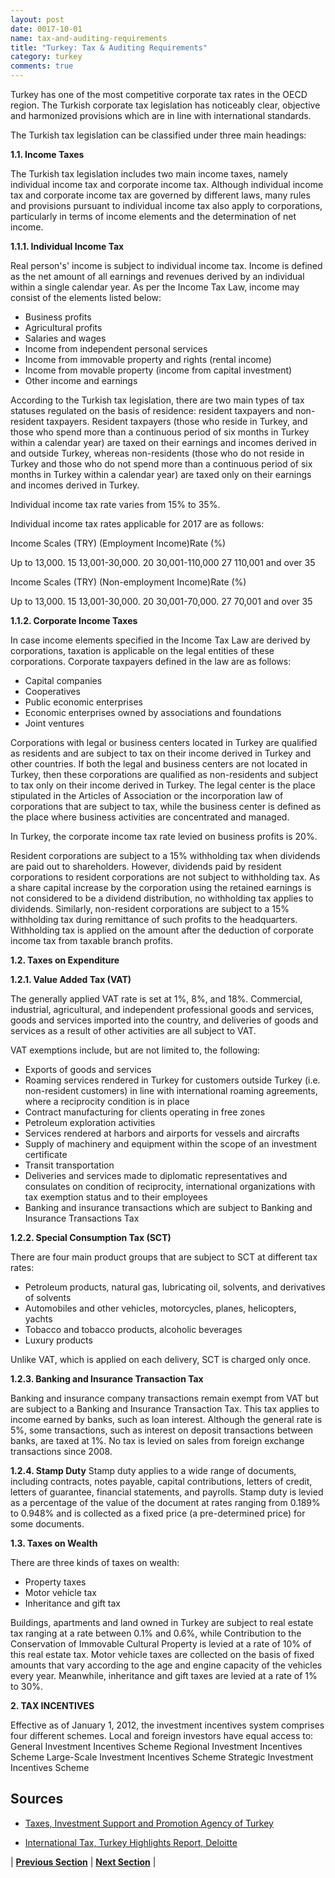 ```yaml
---
layout: post
date: 0017-10-01
name: tax-and-auditing-requirements
title: "Turkey: Tax & Auditing Requirements"
category: turkey
comments: true
---
```


Turkey has one of the most competitive corporate tax rates in the OECD region. The Turkish corporate tax legislation has noticeably clear, objective and harmonized provisions which are in line with international standards. 

The Turkish tax legislation can be classified under three main headings: 

__1.1. Income Taxes__

The Turkish tax legislation includes two main income taxes, namely individual income tax and corporate income tax. Although individual income tax and corporate income tax are governed by different laws, many rules and provisions pursuant to individual income tax also apply to corporations, particularly in terms of income elements and the determination of net income.

__1.1.1. Individual Income Tax__

Real person's' income is subject to individual income tax. Income is defined as the net amount of all earnings and revenues derived by an individual within a single calendar year. As per the Income Tax Law, income may consist of the elements listed below: 

  - Business profits
  - Agricultural profits
  - Salaries and wages
  - Income from independent personal services
  - Income from immovable property and rights (rental income)
  - Income from movable property (income from capital investment)
  - Other income and earnings

According to the Turkish tax legislation, there are two main types of tax statuses regulated on the basis of residence: resident taxpayers and non-resident taxpayers. Resident taxpayers (those who reside in Turkey, and those who spend more than a continuous period of six months in Turkey within a calendar year) are taxed on their earnings and incomes derived in and outside Turkey, whereas non-residents (those who do not reside in Turkey and those who do not spend more than a continuous period of six months in Turkey within a calendar year) are taxed only on their earnings and incomes derived in Turkey.

Individual income tax rate varies from 15% to 35%. 

Individual income tax rates applicable for 2017 are as follows: 

Income Scales (TRY)  (Employment Income)Rate (%)

Up to 13,000.         15
13,001-30,000.        20
30,001-110,000        27
110,001 and over      35


Income Scales (TRY)  (Non-employment Income)Rate (%)

Up to 13,000.         15
13,001-30,000.        20
30,001-70,000.        27
70,001 and over       35

__1.1.2. Corporate Income Taxes__

In case income elements specified in the Income Tax Law are derived by corporations, taxation is applicable on the legal entities of these corporations. Corporate taxpayers defined in the law are as follows:  

  - Capital companies
  - Cooperatives
  - Public economic enterprises
  - Economic enterprises owned by associations and foundations
  - Joint ventures

Corporations with legal or business centers located in Turkey are qualified as residents and are subject to tax on their income derived in Turkey and other countries. If both the legal and business centers are not located in Turkey, then these corporations are qualified as non-residents and subject to tax only on their income derived in Turkey. The legal center is the place stipulated in the Articles of Association or the incorporation law of corporations that are subject to tax, while the business center is defined as the place where business activities are concentrated and managed.

In Turkey, the corporate income tax rate levied on business profits is 20%. 

Resident corporations are subject to a 15% withholding tax when dividends are paid out to shareholders. However, dividends paid by resident corporations to resident corporations are not subject to withholding tax. As a share capital increase by the corporation using the retained earnings is not considered to be a dividend distribution, no withholding tax applies to dividends. Similarly, non-resident corporations are subject to a 15% withholding tax during remittance of such profits to the headquarters. Withholding tax is applied on the amount after the deduction of corporate income tax from taxable branch profits.

__1.2. Taxes on Expenditure__

__1.2.1. Value Added Tax (VAT)__

The generally applied VAT rate is set at 1%, 8%, and 18%. Commercial, industrial, agricultural, and independent professional goods and services, goods and services imported into the country, and deliveries of goods and services as a result of other activities are all subject to VAT. 

VAT exemptions include, but are not limited to, the following:

  - Exports of goods and services
  - Roaming services rendered in Turkey for customers outside Turkey (i.e. non-resident customers) in line with international roaming agreements, where a reciprocity condition is in place
  - Contract manufacturing for clients operating in free zones 
  - Petroleum exploration activities
  - Services rendered at harbors and airports for vessels and aircrafts
  - Supply of machinery and equipment within the scope of an investment certificate
  - Transit transportation
  - Deliveries and services made to diplomatic representatives and consulates on condition of reciprocity, international organizations with tax exemption status and to their employees
  - Banking and insurance transactions which are subject to Banking and Insurance Transactions Tax

__1.2.2. Special Consumption Tax (SCT)__

There are four main product groups that are subject to SCT at different tax rates: 
  - Petroleum products, natural gas, lubricating oil, solvents, and derivatives of solvents 
  - Automobiles and other vehicles, motorcycles, planes, helicopters, yachts 
  - Tobacco and tobacco products, alcoholic beverages 
  - Luxury products
 
Unlike VAT, which is applied on each delivery, SCT is charged only once.

__1.2.3. Banking and Insurance Transaction Tax__

Banking and insurance company transactions remain exempt from VAT but are subject to a Banking and Insurance Transaction Tax. This tax applies to income earned by banks, such as loan interest. Although the general rate is 5%, some transactions, such as interest on deposit transactions between banks, are taxed at 1%. No tax is levied on sales from foreign exchange transactions since 2008. 

__1.2.4. Stamp Duty__
Stamp duty applies to a wide range of documents, including contracts, notes payable, capital contributions, letters of credit, letters of guarantee, financial statements, and payrolls. Stamp duty is levied as a percentage of the value of the document at rates ranging from 0.189% to 0.948% and is collected as a fixed price (a pre-determined price) for some documents.

__1.3. Taxes on Wealth__

There are three kinds of taxes on wealth:

  - Property taxes
  - Motor vehicle tax
  - Inheritance and gift tax

Buildings, apartments and land owned in Turkey are subject to real estate tax ranging at a rate between 0.1% and 0.6%, while Contribution to the Conservation of Immovable Cultural Property is levied at a rate of 10% of this real estate tax. Motor vehicle taxes are collected on the basis of fixed amounts that vary according to the age and engine capacity of the vehicles every year. Meanwhile, inheritance and gift taxes are levied at a rate of 1% to 30%.

__2. TAX INCENTIVES__

Effective as of January 1, 2012, the investment incentives system comprises four different schemes. Local and foreign investors have equal access to:
General Investment Incentives Scheme
Regional Investment Incentives Scheme
Large-Scale Investment Incentives Scheme
Strategic Investment Incentives Scheme


Sources
---

- [Taxes, Investment Support and Promotion Agency of Turkey](http://www.invest.gov.tr/EN-US/INVESTMENTGUIDE/INVESTORSGUIDE/Pages/Taxes.aspx)

- [International Tax, Turkey Highlights Report, Deloitte](https://www2.deloitte.com/content/dam/Deloitte/cn/Documents/international-business-support/deloitte-cn-ibs-turkey-tax-invest-en-2017.pdf)


| **[Previous Section]( https://neo-project.github.io/global-blockchain-compliance-hub//turkey/turkey-team-member-nationality-requirements.html)** | **[Next Section]( https://neo-project.github.io/global-blockchain-compliance-hub//turkey/turkey-governing-by-law.html)** |
